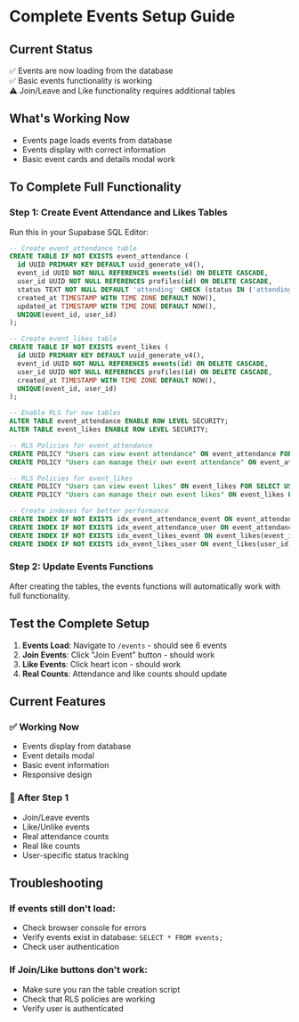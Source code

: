 # Complete Events Setup Guide

## Current Status
✅ Events are now loading from the database  
✅ Basic events functionality is working  
⚠️ Join/Leave and Like functionality requires additional tables

## What's Working Now
- Events page loads events from database
- Events display with correct information
- Basic event cards and details modal work

## To Complete Full Functionality

### Step 1: Create Event Attendance and Likes Tables
Run this in your Supabase SQL Editor:

```sql
-- Create event_attendance table
CREATE TABLE IF NOT EXISTS event_attendance (
  id UUID PRIMARY KEY DEFAULT uuid_generate_v4(),
  event_id UUID NOT NULL REFERENCES events(id) ON DELETE CASCADE,
  user_id UUID NOT NULL REFERENCES profiles(id) ON DELETE CASCADE,
  status TEXT NOT NULL DEFAULT 'attending' CHECK (status IN ('attending', 'maybe', 'not_attending')),
  created_at TIMESTAMP WITH TIME ZONE DEFAULT NOW(),
  updated_at TIMESTAMP WITH TIME ZONE DEFAULT NOW(),
  UNIQUE(event_id, user_id)
);

-- Create event_likes table
CREATE TABLE IF NOT EXISTS event_likes (
  id UUID PRIMARY KEY DEFAULT uuid_generate_v4(),
  event_id UUID NOT NULL REFERENCES events(id) ON DELETE CASCADE,
  user_id UUID NOT NULL REFERENCES profiles(id) ON DELETE CASCADE,
  created_at TIMESTAMP WITH TIME ZONE DEFAULT NOW(),
  UNIQUE(event_id, user_id)
);

-- Enable RLS for new tables
ALTER TABLE event_attendance ENABLE ROW LEVEL SECURITY;
ALTER TABLE event_likes ENABLE ROW LEVEL SECURITY;

-- RLS Policies for event_attendance
CREATE POLICY "Users can view event attendance" ON event_attendance FOR SELECT USING (true);
CREATE POLICY "Users can manage their own event attendance" ON event_attendance FOR ALL USING (auth.uid() = user_id);

-- RLS Policies for event_likes
CREATE POLICY "Users can view event likes" ON event_likes FOR SELECT USING (true);
CREATE POLICY "Users can manage their own event likes" ON event_likes FOR ALL USING (auth.uid() = user_id);

-- Create indexes for better performance
CREATE INDEX IF NOT EXISTS idx_event_attendance_event ON event_attendance(event_id);
CREATE INDEX IF NOT EXISTS idx_event_attendance_user ON event_attendance(user_id);
CREATE INDEX IF NOT EXISTS idx_event_likes_event ON event_likes(event_id);
CREATE INDEX IF NOT EXISTS idx_event_likes_user ON event_likes(user_id);
```

### Step 2: Update Events Functions
After creating the tables, the events functions will automatically work with full functionality.

## Test the Complete Setup

1. **Events Load**: Navigate to `/events` - should see 6 events
2. **Join Events**: Click "Join Event" button - should work
3. **Like Events**: Click heart icon - should work  
4. **Real Counts**: Attendance and like counts should update

## Current Features

### ✅ Working Now
- Events display from database
- Event details modal
- Basic event information
- Responsive design

### 🔄 After Step 1
- Join/Leave events
- Like/Unlike events
- Real attendance counts
- Real like counts
- User-specific status tracking

## Troubleshooting

### If events still don't load:
- Check browser console for errors
- Verify events exist in database: `SELECT * FROM events;`
- Check user authentication

### If Join/Like buttons don't work:
- Make sure you ran the table creation script
- Check that RLS policies are working
- Verify user is authenticated

